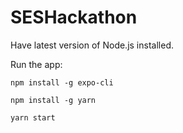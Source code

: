 # SESHackathon

Have latest version of Node.js installed.

Run the app:

``npm install -g expo-cli``

``npm install -g yarn``

``yarn start``
